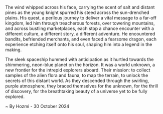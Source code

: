 
The wind whipped across his face, carrying the scent of salt and distant pines as the young knight spurred his steed across the sun-drenched plains. His quest, a perilous journey to deliver a vital message to a far-off kingdom, led him through treacherous forests, over towering mountains, and across bustling marketplaces, each stop a chance encounter with a different culture, a different story, a different adventure. He encountered bandits, befriended merchants, and even faced a fearsome dragon, each experience etching itself onto his soul, shaping him into a legend in the making.

The sleek spaceship hummed with anticipation as it hurtled towards the shimmering, neon-blue planet on the horizon. It was a world unknown, a new frontier for the intrepid explorers aboard. Their mission: to collect samples of the alien flora and fauna, to map the terrain, to unlock the secrets of this distant world. As they descended through the swirling, purple atmosphere, they braced themselves for the unknown, for the thrill of discovery, for the breathtaking beauty of a universe yet to be fully explored. 

~ By Hozmi - 30 October 2024

